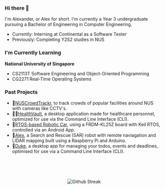 ### Hi there 👋

I'm Alexander, or Alex for short. I'm currently a Year 3 undergraduate pursuing a Bachelor of Engineering in Computer Engineering.

* Currently: Interning at Continental as a Software Tester
* Previously: Completing Y2S2 studies in NUS

### I'm Currently Learning

**National University of Singapore**

* CS2113T Software Engineering and Object-Oriented Programming
* CG2271 Real-Time Operating Systems

### Past Projects

* 👥[NUSCrowdTrackr](https://github.com/AlexanderTanJunAn/NUSCrowdTrackr-Orbital), to track crowds of popular facilities around NUS with cameras like CCTV's.
* 👩‍⚕️[HealthVault](https://alexandertanjunan.github.io/tp/), a desktop application made for healthcare personnel, optimized for use via the Command Line Interface (CLI).
* 🚗[RTOS-based Robotic Car](https://github.com/AlexanderTanJunAn/CG2271), using a FRDM-KL25Z board with Keil RTOS, controlled via an Android App.
* 🤖[Alex](https://github.com/AlexanderTanJunAn/AlexBot-B02-6A), a Search and Rescue (SAR) robot with remote naviagation and LIDAR mapping built using a Raspberry Pi and Arduino.
* 📅[Duke](https://alexandertanjunan.github.io/ip/), a desktop app for managing your todos, events and deadlines, optimised for use via a Command Line Interface (CLI).

<br>
<br>
<br>

<p align="center">
  <img src="https://github-readme-streak-stats.herokuapp.com/?user=AlexanderTanJunAn" alt="Github Streak" />
  </p>


<!--
**AlexanderTanJunAn/AlexanderTanJunAn** is a ✨ _special_ ✨ repository because its `README.md` (this file) appears on your GitHub profile.

Here are some ideas to get you started:

- 🔭 I’m currently working on ...
- 🌱 I’m currently learning ...
- 👯 I’m looking to collaborate on ...
- 🤔 I’m looking for help with ...
- 💬 Ask me about ...
- 📫 How to reach me: ...
- 😄 Pronouns: ...
- ⚡ Fun fact: ...
-->
